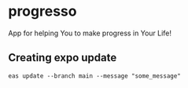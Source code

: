 # progresso

App for helping You to make progress in Your Life!

## Creating expo update

```
eas update --branch main --message "some_message"
```

